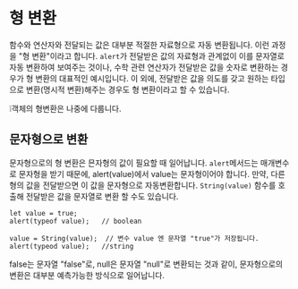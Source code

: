 # 형 변환
함수와 연산자와 전달되는 값은 대부분 적절한 자료형으로 자동 변환됩니다. 이런 과정을 "형 변환"이라고 합니다.
`alert`가 전달받은 값의 자료형과 관계없이 이를 문자열로 자동 변환하여 보여주는 것이나, 수학 관련 연산자가 전달받은 값을 숫자로 변환하는 경우가 형 변환의 대표적인 예시입니다.
이 외에, 전달받은 값을 의도를 갖고 원하는 타입으로 변환(명시적 변환)해주는 경우도 형 변환이라고 할 수 있습니다.

❕객체의 형변환은 나중에 다룹니다.


## 문자형으로 변환

문자형으로의 형 변환은 믄자형의 값이 필요할 때 일어납니다.
`alert`메서드는 매개변수로 문자형을 받기 때문에, alert(value)에서 value는 문자형이어야 합니다. 만약, 다른 형의 값을 전달받으면 이 값을 문자형으로 자동변환합니다.
`String(value)` 함수를 호출해 전달받은 값을 문자열로 변환 할 수도 있습니다.

```
let value = true;
alert(typeof value);   // boolean

value = String(value);  // 변수 value 엔 문자열 "true"가 저장됩니다.
alert(typeod value);   //string
```
false는 문자열 "false"로, null은 문자열 "null"로 변환되는 것과 같이, 문자형으로의 변환은 대부분 예측가능한 방식으로 일어납니다.
